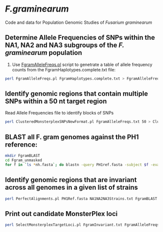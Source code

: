 # _F.graminearum_
Code and data for Population Genomic Studies of _Fusarium graminearum_

## Determine Allele Frequencies of SNPs within the NA1, NA2 and NA3 subgroups of the _F. graminearum_ population
1. Use [FgramAlleleFreqs.pl](/scripts/FgramAlleleFreqs.pl) script to genetrate a table of allele frequency counts from the FgramHaplotypes.complete.txt file:
```bash
perl FgramAlleleFreqs.pl FgramHaplotypes.complete.txt > FgramAlleleFreqs.txt
```
## Identify genomic regions that contain multiple SNPs within a 50 nt target region
Read Allele Frequencies file to identify blocks of SNPs
```bash
perl ClusteredMonsterplexSNPsNewFormat.pl FgramAlleleFreqs.txt 50 > ClusteredHiFreqSNPs.txt
```
## BLAST all F. gram genomes against the PH1 reference:
```bash
mkdir FgramBLAST
cd Fgram_unmasked
for f in `ls *nh.fasta`; do blastn -query PH1ref.fasta -subject $f -evalue 1e-20 -max_target_seqs 20000 -outfmt '6 qseqid sseqid qstart qend sstart send btop' > ../FgramBLAST/PH1.${f/_*/}.BLAST; done
```
## Identify genomic regions that are invariant across all genomes in a given list of strains
```bash
perl PerfectAlignments.pl PH1Ref.fasta NA1NA2NA3Strains.txt FgramBLAST > FgramInvariant.txt
```
## Print out candidate MonsterPlex loci
```bash
perl SelectMonsterplexTargetLoci.pl FgramInvariant.txt FgramAlleleFreqs.txt ClusteredHiFreqSNPs.txt 50 > FgramMPlexTargets.fasta
```
## 
